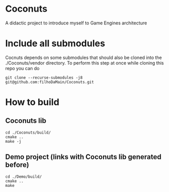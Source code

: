 # Coconuts
A didactic project to introduce myself to Game Engines architecture

# Include all submodules
Cocnuts depends on some submodules that should also be cloned into the ./Coconuts/vendor directory.
To perform this step at once while cloning this repo you can do

```
git clone --recurse-submodules -j8 git@github.com:filhoDaMain/Coconuts.git
```

# How to build
## Coconuts lib
```
cd ./Coconuts/build/
cmake ..
make -j
```

## Demo project (links with Coconuts lib generated before)
```
cd ./Demo/build/
cmake ..
make
```
